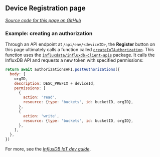 ## Device Registration page

[_Source code for this page on GitHub_](https://github.com/bonitoo-io/iot-center-v2/blob/master/app/ui/src/pages/DevicesPage.tsx)

### Example: creating an authorization

Through an API endpoint at `/api/env/<deviceID>`, the **Register** button on this page
ultimately calls a function called [`createIoTAuthorization`](https://github.com/bonitoo-io/iot-center-v2/blob/3ecaabe1b46341a4752e19eaff0a08b8021ab7a7/app/server/influxdb/authorizations.js#L70-L95).
This function uses the [`influxdata/influxdb-client-apis`](https://influxdata.github.io/influxdb-client-js/influxdb-client-apis.html) package.
It calls the InfluxDB API and requests a new token with specified permissions:

```js
return await authorizationsAPI.postAuthorizations({
  body: {
    orgID,
    description: DESC_PREFIX + deviceId,
    permissions: [
      {
        action: 'read',
        resource: {type: 'buckets', id: bucketID, orgID},
      },
      {
        action: 'write',
        resource: {type: 'buckets', id: bucketID, orgID},
      },
    ],
  },
})
```

For more, see the [_InfluxDB IoT dev guide_](https://influxdata.github.io/iot-dev-guide/ui/device-registration.html).
